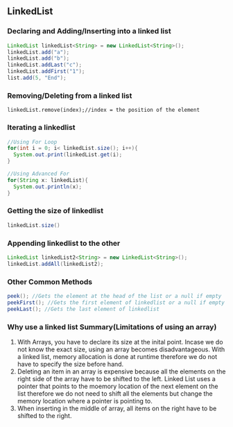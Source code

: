 ## LinkedList

### Declaring and Adding/Inserting into a linked list

```java
LinkedList linkedList<String> = new LinkedList<String>();
linkedList.add("a");
linkedList.add("b");
linkedList.addLast("c");
linkedList.addFirst("1");
list.add(5, "End");
```

### Removing/Deleting from a linked list

```
linkedList.remove(index);//index = the position of the element
```

### Iterating a linkedlist

```java
//Using For Loop
for(int i = 0; i< linkedList.size(); i++){
  System.out.print(linkedList.get(i);
}
```

```java
//Using Advanced For
for(String x: linkedList){
  System.out.println(x);
}
```

### Getting the size of linkedlist

```java
linkedList.size()
```

### Appending linkedlist to the other

```java
LinkedList linkedList2<String> = new LinkedList<String>();
linkedList.addAll(linkedList2);
```

### Other Common Methods

```java
peek(); //Gets the element at the head of the list or a null if empty
peekFirst(); //Gets the first element of linkedlist or a null if empty
peekLast(); //Gets the last element of linkedlist
```

### Why use a linked list Summary(Limitations of using an array)

1. With Arrays, you have to declare its size at the inital point. Incase we do not know the exact size, using an array becomes disadvantageous. With a linked list, memory allocation is done at runtime therefore we do not have to specify the size before hand.
2. Deleting an item in an array is expensive because all the elements on the right side of the array have to be shifted to the left. Linked List uses a pointer that points to the moemory location of the next element on the list therefore we do not need to shift all the elements but change the memory location where a pointer is pointing to.
3. When inserting in the middle of array, all items on the right have to be shifted to the right.
